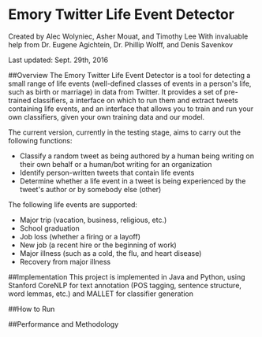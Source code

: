 # Emory Twitter Life Event Detector
Created by Alec Wolyniec, Asher Mouat, and Timothy Lee
With invaluable help from Dr. Eugene Agichtein, Dr. Phillip Wolff, and Denis Savenkov

Last updated: Sept. 29th, 2016

##Overview
The Emory Twitter Life Event Detector is a tool for detecting a small range of life events
(well-defined classes of events in a person's life, such as birth or marriage) in data from Twitter. It provides a 
set of pre-trained classifiers, a interface on which to run them and extract tweets containing life events, and an
interface that allows you to train and run your own classifiers, given your own training data and our model.

The current version, currently in the testing stage, aims to carry out the following functions:
*   Classify a random tweet as being authored by a human being writing on their own behalf or a human/bot 
    writing for an organization
*   Identify person-written tweets that contain life events
*   Determine whether a life event in a tweet is being experienced by the tweet's author or by somebody
    else (other)
    
The following life events are supported:
*   Major trip (vacation, business, religious, etc.)
*   School graduation
*   Job loss (whether a firing or a layoff)
*   New job (a recent hire or the beginning of work)
*   Major illness (such as a cold, the flu, and heart disease)
*   Recovery from major illness
    
##Implementation
This project is implemented in Java and Python, using Stanford CoreNLP for text annotation (POS tagging, sentence 
structure, word lemmas, etc.) and MALLET for classifier generation
    
##How to Run

##Performance and Methodology